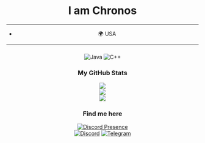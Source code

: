 <div align="center">

# I am Chronos

----

* 🌍  USA

---

### 

![Java](https://img.shields.io/badge/java-%23ED8B00.svg?style=for-the-badge&logo=openjdk&logoColor=white)
![C++](https://img.shields.io/badge/c++-%237F52FF.svg?style=for-the-badge&logo=c++&logoColor=white)

### My GitHub Stats

![](https://github-readme-stats.vercel.app/api?username=ChronosMain&theme=dark&hide_border=false&include_all_commits=false&count_private=false)<br/>
![](https://github-readme-streak-stats.herokuapp.com/?user=ChronosMain&theme=dark&hide_border=false)<br/>
![](https://github-readme-stats.vercel.app/api/top-langs/?username=ChronosMain&theme=dark&hide_border=false&include_all_commits=false&count_private=false&layout=compact)

### Find me here

[![Discord Presence](https://lanyard.cnrad.dev/api/825142884788994058)](https://discord.com/users/825142884788994058)
<br>
[![Discord](https://img.shields.io/badge/Discord-5865F2.svg?style=for-the-badge&logo=Discord&logoColor=white)](https://discord.com/users/825142884788994058)
[![Telegram](https://img.shields.io/badge/Telegram-2CA5E0?style=for-the-badge&logo=telegram&logoColor=white)](https://t.me/chronosclient)
</div>
